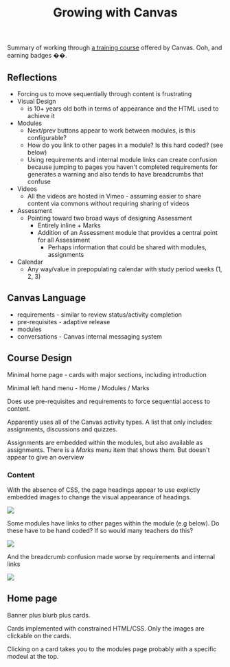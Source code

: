 ﻿---
backlinks:
- title: Design
  url: /sense/Design/design.html
title: Growing with Canvas
---
Summary of working through [a training course](https://www.canvas.net/browse/cn-pd/courses/growing-with-canvas) offered by Canvas. Ooh, and earning badges ��.

## Reflections

- Forcing us to move sequentially through content is frustrating
- Visual Design	
  - is 10+ years old both in terms of appearance and the HTML used to achieve it
- Modules
  - Next/prev buttons appear to work between modules, is this configurable?
  - How do you link to other pages in a module? Is this hard coded? (see below)
  - Using requirements and internal module links can create confusion because jumping to pages you haven't completed requirements for generates a warning and also tends to have breadcrumbs that confuse
- Videos
  - All the videos are hosted in Vimeo - assuming easier to share content via commons without requiring sharing of videos
- Assessment
  - Pointing toward two broad ways of designing Assessment
    - Entirely inline + Marks
    - Addition of an Assessment module that provides a central point for all Assessment
      - Perhaps information that could be shared with modules, assignments
- Calendar
  - Any way/value in prepopulating calendar with study period weeks (1, 2, 3)

## Canvas Language

- requirements - similar to review status/activity completion
- pre-requisites - adaptive release
- modules
- conversations - Canvas internal messaging system

## Course Design

Minimal home page - cards with major sections, including introduction

Minimal left hand menu - Home / Modules / Marks

Does use pre-requisites and requirements to force sequential access to content.

Apparently uses all of the Canvas activity types. A list that only includes: assignments, discussions and quizzes.

Assignments are embedded within the modules, but also available as assignments.  There is a _Marks_ menu item that shows them. But doesn't appear to give an overview

### Content

With the absence of CSS, the page headings appear to use explictly embedded images to change the visual appearance of headings.

![](https://djon.es/assets/memex/sense/Design/canvas/images/headingsWithImages.png)

Some modules have links to other pages within the module (e.g below). Do these have to be hand coded? If so would many teachers do this?  

![](https://djon.es/assets/memex/sense/Design/canvas/images/moduleInternalLinks.png)

And the breadcrumb confusion made worse by requirements and internal links

![](https://djon.es/assets/memex/sense/Design/canvas/images/lostInModules.png)


## Home page

Banner plus blurb plus cards.

Cards implemented with constrained HTML/CSS. Only the images are clickable on the cards.

Clicking on a card takes you to the modules page probably with a specific modeul at the top.